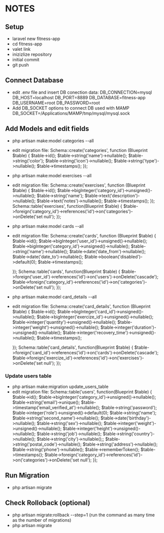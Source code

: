 # NOTES

## Setup
- laravel new fitness-app
- cd fitness-app  
- valet link  
- inizizlize repository
- initial commit
- git push

## Connect Database
- edit .env file and insert DB conection data:
    DB_CONNECTION=mysql
    DB_HOST=localhost
    DB_PORT=8889
    DB_DATABASE=fitness-app
    DB_USERNAME=root
    DB_PASSWORD=root
- Add DB_SOCKET options to connect DB used with MAMP
    DB_SOCKET=/Applications/MAMP/tmp/mysql/mysql.sock 

## Add Models and edit fields
- php artisan make:model categories --all
- edit migration file:
    Schema::create('categories', function (Blueprint $table) {
        $table->id();
        $table->string('name')->nullable();
        $table->string('color');
        $table->string('icon')->nullable();
        $table->string('type')->nullable();
        $table->timestamps();
    });

- php artisan make:model exercises --all
- edit migration file:
    Schema::create('exercises', function (Blueprint $table) {
        $table->id();
        $table->bigInteger('category_id')->unsigned()->nullable();
        $table->string('name');
        $table->text('description')->nullable();
        $table->text('notes')->nullable();
        $table->timestamps();
    });
    Schema::table('exercises', function(Blueprint $table)
    {
        $table->foreign('category_id')->references('id')->on('categories')->onDelete('set null');
    });

- php artisan make:model cards --all
- edit migration file:
    Schema::create('cards', function (Blueprint $table) {
        $table->id();
        $table->bigInteger('user_id')->unsigned()->nullable();
        $table->bigInteger('category_id')->unsigned()->nullable();
        $table->string('name')->nullable();
        $table->date('date_from')->nullable();
        $table->date('date_to')->nullable();
        $table->boolean('disabled')->default(0);
        $table->timestamps();
        
    });
    Schema::table('cards', function(Blueprint $table)
    {
        $table->foreign('user_id')->references('id')->on('users')->onDelete('cascade');
        $table->foreign('category_id')->references('id')->on('categories')->onDelete('set null');
    });

- php artisan make:model card_details --all
- edit migration file:
    Schema::create('card_details', function (Blueprint $table) {
        $table->id();
        $table->bigInteger('card_id')->unsigned()->nullable();
        $table->bigInteger('exercize_id')->unsigned()->nullable();
        $table->integer('quantity')->unsigned()->nullable();
        $table->integer('weight')->unsigned()->nullable();
        $table->integer('duration')->unsigned()->nullable();
        $table->integer('recovery_time')->unsigned()->nullable();
        $table->timestamps();

    });
    Schema::table('card_details', function(Blueprint $table)
    {
        $table->foreign('card_id')->references('id')->on('cards')->onDelete('cascade');
        $table->foreign('exercize_id')->references('id')->on('exercises')->onDelete('set null');
    });
### Update users table
- php artisan make:migration update_users_table
- edit migration file:
    Schema::table('users', function(Blueprint $table) {
        $table->id();
        $table->bigInteger('category_id')->unsigned()->nullable();
        $table->string('email')->unique();
        $table->timestamp('email_verified_at')->nullable();
        $table->string('password');
        $table->integer('role')->unsigned()->default(0);
        $table->string('name');
        $table->string('second_name')->nullable();
        $table->date('birthday')->nullable();
        $table->string('sex')->nullable();
        $table->integer('weight')->unsigned()->nullable();
        $table->integer('height')->unsigned()->nullable();
        $table->string('job')->nullable();
        $table->string('country')->nullable();
        $table->string('city')->nullable();;
        $table->string('postal_code')->nullable();
        $table->string('address')->nullable();
        $table->string('phone')->nullable();
        $table->rememberToken();
        $table->timestamps();
        $table->foreign('category_id')->references('id')->on('categories')->onDelete('set null');
    });

## Run Migration 
- php artisan migrate

## Check Rolloback (optional)
- php artisan migrate:rollback --step=1 (run the command as many time as the number of migrations)
- php artisan migrate <!-- to restore migrations -->


 

                
                




